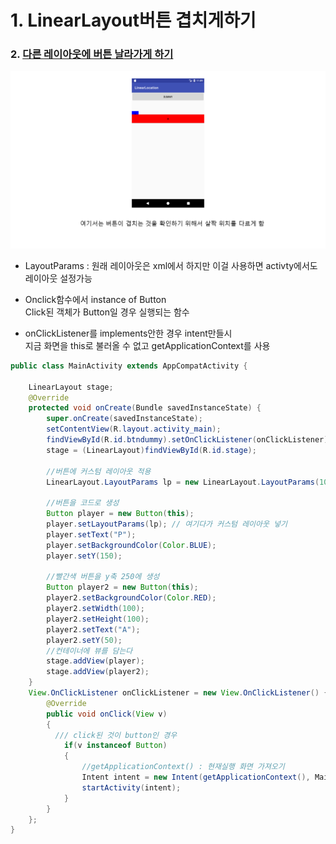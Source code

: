 # 1. LinearLayout버튼 겹치게하기

### 2. [다른 레이아웃에 버튼 날라가게 하기](https://github.com/kps990515/ProgrammingStudy/tree/master/Android/LinearLocation/app)

![예시](https://github.com/kps990515/ProgrammingStudy/blob/master/Android/LinearLocation/%EA%B2%B9%EC%B9%98%EA%B8%B0.png)
- LayoutParams : 원래 레이아웃은 xml에서 하지만 이걸 사용하면 activty에서도 레이아웃 설정가능

- Onclick함수에서 instance of Button  
Click된 객체가 Button일 경우 실행되는 함수

- onClickListener를 implements안한 경우 intent만들시  
지금 화면을 this로 불러올 수 없고 getApplicationContext를 사용
```java
public class MainActivity extends AppCompatActivity {

    LinearLayout stage;
    @Override
    protected void onCreate(Bundle savedInstanceState) {
        super.onCreate(savedInstanceState);
        setContentView(R.layout.activity_main);
        findViewById(R.id.btndummy).setOnClickListener(onClickListener);
        stage = (LinearLayout)findViewById(R.id.stage);

        //버튼에 커스텀 레이아웃 적용
        LinearLayout.LayoutParams lp = new LinearLayout.LayoutParams(100,100);

        //버튼을 코드로 생성
        Button player = new Button(this);
        player.setLayoutParams(lp); // 여기다가 커스텀 레이아웃 넣기
        player.setText("P");
        player.setBackgroundColor(Color.BLUE);
        player.setY(150);

        //빨간색 버튼을 y축 250에 생성
        Button player2 = new Button(this);
        player2.setBackgroundColor(Color.RED);
        player2.setWidth(100);
        player2.setHeight(100);
        player2.setText("A");
        player2.setY(50);
        //컨테이너에 뷰를 담는다
        stage.addView(player);
        stage.addView(player2);
    }
    View.OnClickListener onClickListener = new View.OnClickListener() {
        @Override
        public void onClick(View v)
        {
          /// click된 것이 button인 경우
            if(v instanceof Button)
            {
                //getApplicationContext() : 현재실행 화면 가져오기
                Intent intent = new Intent(getApplicationContext(), Main2Activity.class);
                startActivity(intent);
            }
        }
    };
}
```
